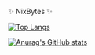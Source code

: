 ✨ NixBytes ✨



[![Top Langs](https://github-readme-stats.vercel.app/api/top-langs/?username=nixbytes&langs_count=8&hide=html,javascript,vim+script&layout=compact&theme=radical)](https://github.com/nixbytes)
 

[![Anurag's GitHub stats](https://github-readme-stats.vercel.app/api?username=nixbytes&show_icons=true&exclude_repo=dotworkflow&theme=radical)](https://github.com/nixbytes)
  


<!--
**nixbytes/nixbytes** is a ✨ _special_ ✨ repository because its `README.md` (this file) appears on your GitHub profile.

Here are some ideas to get you started:

- 🔭 I’m currently working on ...
- 🌱 I’m currently learning ...
- 👯 I’m looking to collaborate on ...
- 🤔 I’m looking for help with ...
- 💬 Ask me about ...
- 📫 How to reach me: ...
- 😄 Pronouns: ...
- ⚡ Fun fact: ...
-->
